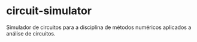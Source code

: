 # circuit-simulator
Simulador de circuitos para a disciplina de métodos numéricos aplicados a análise de circuitos.
